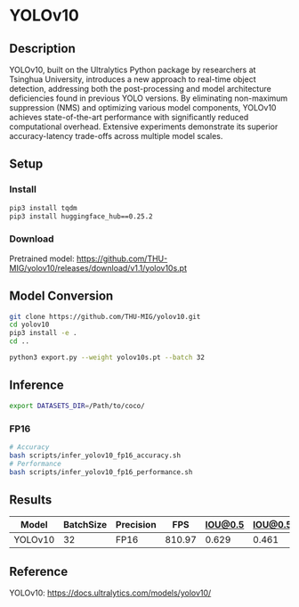 # YOLOv10

## Description
YOLOv10, built on the Ultralytics Python package by researchers at Tsinghua University, introduces a new approach to real-time object detection, addressing both the post-processing and model architecture deficiencies found in previous YOLO versions. By eliminating non-maximum suppression (NMS) and optimizing various model components, YOLOv10 achieves state-of-the-art performance with significantly reduced computational overhead. Extensive experiments demonstrate its superior accuracy-latency trade-offs across multiple model scales.

## Setup

### Install

```bash
pip3 install tqdm
pip3 install huggingface_hub==0.25.2
```

### Download

Pretrained model: <https://github.com/THU-MIG/yolov10/releases/download/v1.1/yolov10s.pt>

## Model Conversion
```bash
git clone https://github.com/THU-MIG/yolov10.git
cd yolov10
pip3 install -e .
cd ..

python3 export.py --weight yolov10s.pt --batch 32

```

## Inference

```bash
export DATASETS_DIR=/Path/to/coco/
```

### FP16

```bash
# Accuracy
bash scripts/infer_yolov10_fp16_accuracy.sh
# Performance
bash scripts/infer_yolov10_fp16_performance.sh
```

## Results

Model   |BatchSize  |Precision |FPS       |IOU@0.5   |IOU@0.5:0.95   |
--------|-----------|----------|----------|----------|---------------|
YOLOv10 |    32     |   FP16   | 810.97   |  0.629   |  0.461        |

## Reference

YOLOv10: <https://docs.ultralytics.com/models/yolov10/>
